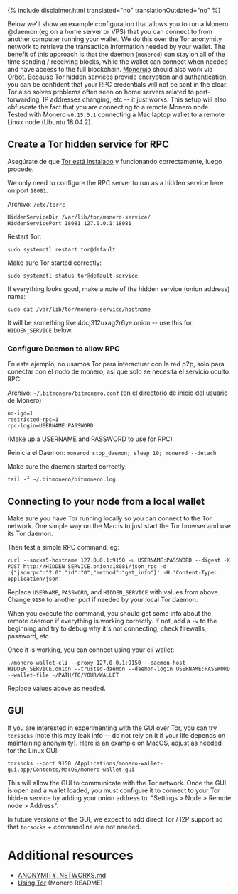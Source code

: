 {% include disclaimer.html translated="no" translationOutdated="no" %}

Below we'll show an example configuration that allows you to run a Monero
@daemon (eg on a home server or VPS) that you can connect to from another
computer running your wallet.  We do this over the Tor anonymity network to
retrieve the transaction information needed by your wallet.  The benefit of
this approach is that the daemon (`monerod`) can stay on all of the time
sending / receiving blocks, while the wallet can connect when needed and
have access to the full blockchain. [Monerujo](https://www.monerujo.io/)
should also work via
[Orbot](https://guardianproject.info/apps/org.torproject.android/).  Because
Tor hidden services provide encryption and authentication, you can be
confident that your RPC credentials will not be sent in the clear.  Tor also
solves problems often seen on home servers related to port-forwarding, IP
addresses changing, etc -- it just works.  This setup will also obfuscate
the fact that you are connecting to a remote Monero node. Tested with Monero
`v0.15.0.1` connecting a Mac laptop wallet to a remote Linux node (Ubuntu
18.04.2).

## Create a Tor hidden service for RPC

Asegúrate de que [Tor está
instalado](https://community.torproject.org/relay/setup/bridge/debian-ubuntu/)
y funcionando correctamente, luego procede.

We only need to configure the RPC server to run as a hidden service here on
port `18081`.

Archivo: `/etc/torrc`

```
HiddenServiceDir /var/lib/tor/monero-service/
HiddenServicePort 18081 127.0.0.1:18081
```
Restart Tor:
```
sudo systemctl restart tor@default
```

Make sure Tor started correctly:
```
sudo systemctl status tor@default.service
```

If everything looks good, make a note of the hidden service (onion address)
name:
```
sudo cat /var/lib/tor/monero-service/hostname
```
It will be something like 4dcj312uxag2r6ye.onion -- use this for
`HIDDEN_SERVICE` below.

### Configure Daemon to allow RPC

En este ejemplo, no usamos Tor para interactuar con la red p2p, solo para
conectar con el nodo de monero, así que solo se necesita el servicio oculto
RPC.

Archivo: `~/.bitmonero/bitmonero.conf` (en el directorio de inicio del
usuario de Monero)

```
no-igd=1
restricted-rpc=1
rpc-login=USERNAME:PASSWORD
```
(Make up a USERNAME and PASSWORD to use for RPC)

Reinicia el Daemon: `monerod stop_daemon; sleep 10; monerod --detach`

Make sure the daemon started correctly:
```
tail -f ~/.bitmonero/bitmonero.log
```

## Connecting to your node from a local wallet

Make sure you have Tor running locally so you can connect to the Tor
network. One simple way on the Mac is to just start the Tor browser and use
its Tor daemon.

Then test a simple RPC command, eg:
```
curl --socks5-hostname 127.0.0.1:9150 -u USERNAME:PASSWORD --digest -X POST http://HIDDEN_SERVICE.onion:18081/json_rpc -d '{"jsonrpc":"2.0","id":"0","method":"get_info"}' -H 'Content-Type: application/json'
```
Replace `USERNAME`, `PASSWORD`, and `HIDDEN_SERVICE` with values from
above.  Change `9150` to another port if needed by your local Tor daemon.

When you execute the command, you should get some info about the remote
daemon if everything is working correctly.  If not, add a ` -v ` to the
beginning and try to debug why it's not connecting, check firewalls,
password, etc.

Once it is working, you can connect using your cli wallet:
```
./monero-wallet-cli --proxy 127.0.0.1:9150 --daemon-host HIDDEN_SERVICE.onion --trusted-daemon --daemon-login USERNAME:PASSWORD --wallet-file ~/PATH/TO/YOUR/WALLET
```
Replace values above as needed.

## GUI

If you are interested in experimenting with the GUI over Tor, you can try
`torsocks` (note this may leak info -- do not rely on it if your life
depends on maintaining anonymity).  Here is an example on MacOS, adjust as
needed for the Linux GUI:
```
torsocks --port 9150 /Applications/monero-wallet-gui.app/Contents/MacOS/monero-wallet-gui
```

This will allow the GUI to communicate with the Tor network.  Once the GUI is open and a wallet loaded, you must configure it to connect to your Tor hidden service by adding your onion address to:  "Settings > Node > Remote node > Address".

In future versions of the GUI, we expect to add direct Tor / I2P support so
that `torsocks` + commandline are not needed.

# Additional resources

* [ANONYMITY_NETWORKS.md](https://github.com/monero-project/monero/blob/master/docs/ANONYMITY_NETWORKS.md)
* [Using Tor](https://github.com/monero-project/monero#using-tor) (Monero
  README)
